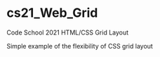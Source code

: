 # cs21_Web_Grid
Code School 2021  HTML/CSS  Grid Layout

Simple example of the flexibility of CSS grid layout
